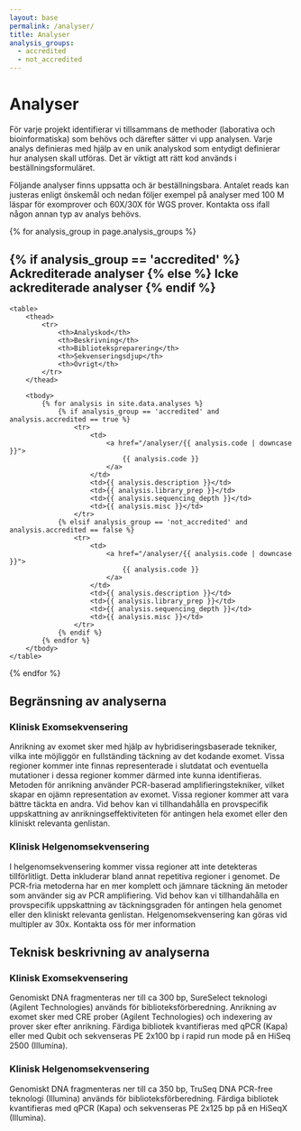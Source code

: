 ```yaml
---
layout: base
permalink: /analyser/
title: Analyser
analysis_groups:
  - accredited
  - not_accredited
---
```


# Analyser
För varje projekt identifierar vi tillsammans de methoder (laborativa och bioinformatiska) som behövs och därefter sätter vi upp analysen. Varje analys definieras med hjälp av en unik analyskod som entydigt definierar hur analysen skall utföras. Det är viktigt att rätt kod används i beställningsformuläret.

Följande analyser finns uppsatta och är beställningsbara. Antalet reads kan justeras enligt önskemål och nedan följer exempel på analyser med 100 M läspar för exomprover och 60X/30X för WGS prover. Kontakta oss ifall någon annan typ av analys behövs.

<div class="container">
{% for analysis_group in page.analysis_groups %}
	<h2>
	{% if analysis_group == 'accredited' %}
		Ackrediterade analyser
	{% else %}
		Icke ackrediterade analyser
	{% endif %}
	</h2>

	<table>
		<thead>
			<tr>
				<th>Analyskod</th>
				<th>Beskrivning</th>
				<th>Bibliotekspreparering</th>
				<th>Sekvenseringsdjup</th>
				<th>Övrigt</th>
			</tr>
		</thead>
		
		<tbody>
			{% for analysis in site.data.analyses %}
				{% if analysis_group == 'accredited' and analysis.accredited == true %}
					<tr>
						<td>
							<a href="/analyser/{{ analysis.code | downcase }}">
								{{ analysis.code }}
							</a>
						</td>
						<td>{{ analysis.description }}</td>
						<td>{{ analysis.library_prep }}</td>
						<td>{{ analysis.sequencing_depth }}</td>
						<td>{{ analysis.misc }}</td>
					</tr>
				{% elsif analysis_group == 'not_accredited' and analysis.accredited == false %}
					<tr>
						<td>
							<a href="/analyser/{{ analysis.code | downcase }}">
								{{ analysis.code }}
							</a>
						</td>
						<td>{{ analysis.description }}</td>
						<td>{{ analysis.library_prep }}</td>
						<td>{{ analysis.sequencing_depth }}</td>
						<td>{{ analysis.misc }}</td>
					</tr>
				{% endif %}
			{% endfor %}
		</tbody>
	</table>
{% endfor %}
</div>

## Begränsning av analyserna

### Klinisk Exomsekvensering
Anrikning av exomet sker med hjälp av hybridiseringsbaserade tekniker, vilka inte möjliggör en fullständing täckning av det kodande exomet. Vissa regioner kommer inte finnas representerade i slutdatat och eventuella mutationer i dessa regioner kommer därmed inte kunna identifieras. Metoden för anrikning använder PCR-baserad amplifieringstekniker, vilket skapar en ojämn representation av exomet. Vissa regioner kommer att vara bättre täckta en andra. Vid behov kan vi tillhandahålla en provspecifik uppskattning av anrikningseffektiviteten för antingen hela exomet eller den kliniskt relevanta genlistan.

### Klinisk Helgenomsekvensering
I helgenomsekvensering kommer vissa regioner att inte detekteras tillförlitligt. Detta inkluderar bland annat repetitiva regioner i genomet. De PCR-fria metoderna har en mer komplett och jämnare täckning än metoder som använder sig av PCR amplifiering. Vid behov kan vi tillhandahålla en provspecifik uppskattning av täckningsgraden för antingen hela genomet eller den kliniskt relevanta genlistan. Helgenomsekvensering kan göras vid multipler av 30x. Kontakta oss för mer information


## Teknisk beskrivning av analyserna

### Klinisk Exomsekvensering
Genomiskt DNA fragmenteras ner till ca 300 bp, SureSelect teknologi (Agilent Technologies) används för biblioteksförberedning. Anrikning av exomet sker med CRE prober (Agilent Technologies) och indexering av prover sker efter anrikning. Färdiga bibliotek kvantifieras med qPCR (Kapa) eller med Qubit och sekvenseras PE 2x100 bp i rapid run mode på en HiSeq 2500 (Illumina).

### Klinisk Helgenomsekvensering
Genomiskt DNA fragmenteras ner till ca 350 bp, TruSeq DNA PCR-free teknologi (Illumina) används för biblioteksförberedning. Färdiga bibliotek kvantifieras med qPCR (Kapa) och sekvenseras PE 2x125 bp på en HiSeqX (Illumina).
